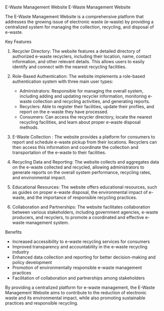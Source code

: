 E-Waste Management Website
E-Waste Management Website

The E-Waste Management Website is a comprehensive platform that addresses the growing issue of electronic waste (e-waste) by providing a centralized system for managing the collection, recycling, and disposal of e-waste.

 Key Features

1. Recycler Directory: The website features a detailed directory of authorized e-waste recyclers, including their location, name, contact information, and other relevant details. This allows users to easily identify and connect with the nearest recycling facilities.

2. Role-Based Authentication: The website implements a role-based authentication system with three main user types:
   - Administrators: Responsible for managing the overall system, including adding and updating recycler information, monitoring e-waste collection and recycling activities, and generating reports.
   - Recyclers: Able to register their facilities, update their profiles, and report on the e-waste they have processed.
   - Consumers: Can access the recycler directory, locate the nearest recycling facilities, and learn about proper e-waste disposal methods.

3. E-Waste Collection : The website provides a platform for consumers to report and schedule e-waste pickup from their locations. Recyclers can then access this information and coordinate the collection and transportation of the e-waste to their facilities.

4. Recycling Data and Reporting: The website collects and aggregates data on the e-waste collected and recycled, allowing administrators to generate reports on the overall system performance, recycling rates, and environmental impact.

5. Educational Resources: The website offers educational resources, such as guides on proper e-waste disposal, the environmental impact of e-waste, and the importance of responsible recycling practices.

6. Collaboration and Partnerships: The website facilitates collaboration between various stakeholders, including government agencies, e-waste producers, and recyclers, to promote a coordinated and effective e-waste management system.

Benefits

- Increased accessibility to e-waste recycling services for consumers
- Improved transparency and accountability in the e-waste recycling industry
- Enhanced data collection and reporting for better decision-making and policy development
- Promotion of environmentally responsible e-waste management practices
- Facilitation of collaboration and partnerships among stakeholders


By providing a centralized platform for e-waste management, the E-Waste Management Website aims to contribute to the reduction of electronic waste and its environmental impact, while also promoting sustainable practices and responsible recycling.
 
